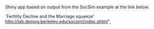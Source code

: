 Shiny app based on output from the SocSim example at the link below.

`Fertility Decline and the Marriage squeeze'
http://lab.demog.berkeley.edu/socsim/index.shtml",